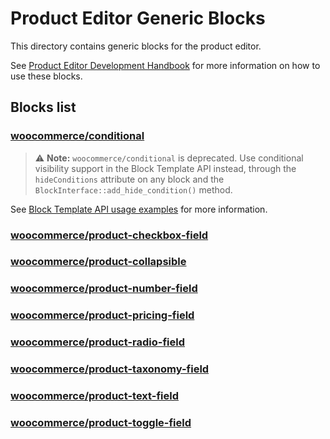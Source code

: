 # Product Editor Generic Blocks

This directory contains generic blocks for the product editor.

See [Product Editor Development Handbook](../../../../../../docs/product-editor-development/README.md)
for more information on how to use these blocks.

## Blocks list

### [woocommerce/conditional](conditional/README.md)

> ⚠️ **Note:** `woocommerce/conditional` is deprecated. Use conditional visibility
support in the Block Template API instead, through the `hideConditions` attribute on
any block and the `BlockInterface::add_hide_condition()` method.

See [Block Template API usage examples](../../../../../../plugins/woocommerce/src/Admin/Features/ProductBlockEditor/ProductTemplates/README.md) for more information.

### [woocommerce/product-checkbox-field](checkbox/README.md)

### [woocommerce/product-collapsible](collapsible/README.md)

### [woocommerce/product-number-field](number/README.md)

### [woocommerce/product-pricing-field](pricing/README.md)

### [woocommerce/product-radio-field](radio/README.md)

### [woocommerce/product-taxonomy-field](taxonomy/README.md)

### [woocommerce/product-text-field](text/README.md)

### [woocommerce/product-toggle-field](toggle/README.md)


